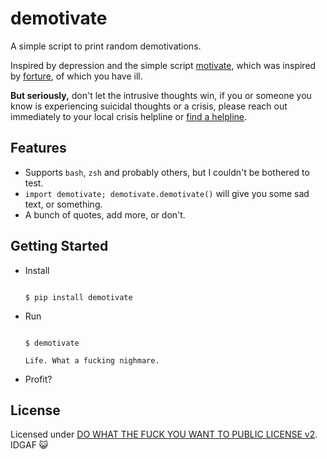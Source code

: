 # demotivate

A simple script to print random demotivations.

Inspired by depression and the simple script [motivate](https://github.com/mubaris/motivate), which was inspired by
[forture](https://en.wikipedia.org/wiki/Fortune_(Unix)), of which you have ill.

**But seriously,** don't let the intrusive thoughts win, if you or someone you know is experiencing suicidal thoughts or
a crisis, please reach out immediately to your local crisis helpline or [find a helpline](https://findahelpline.com/).


## Features

- Supports `bash`, `zsh` and probably others, but I couldn't be bothered to test.
- ``import demotivate; demotivate.demotivate()`` will give you some sad text, or something.
- A bunch of quotes, add more, or don't.


## Getting Started

- Install

    ```console
    
    $ pip install demotivate
    
    ```

- Run

    ```console
    
    $ demotivate

    Life. What a fucking nighmare.
    
    ```

- Profit?


## License

Licensed under [DO WHAT THE FUCK YOU WANT TO PUBLIC LICENSE v2](./blob/master/LICENSE.md). IDGAF :smiley_cat:
